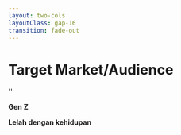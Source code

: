 ```yaml
---
layout: two-cols
layoutClass: gap-16
transition: fade-out
---
```


# Target Market/Audience
''

<v-clicks>

<span v-mark.box.red="1">**Gen Z** </span>

<span v-mark.box.red="2">**Lelah dengan kehidupan** </span>

</v-clicks>

<!-- ::right::
<Tweet id="1782553830305218930" scale="0.65" /> -->
